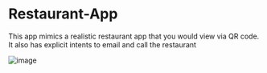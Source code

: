 # Restaurant-App

This app mimics a realistic restaurant app that you would view via QR code. It also has explicit intents to email and call the restaurant

![image](https://user-images.githubusercontent.com/51709884/180955446-5d118112-e517-4e28-b36d-041fb00a26da.png)

